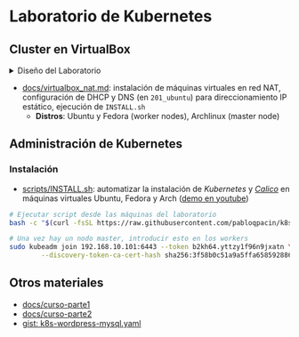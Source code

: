 # Laboratorio de Kubernetes

## Cluster en VirtualBox

<details>
<summary>Diseño del Laboratorio</summary>

```mermaid
    flowchart LR;

subgraph LAN[LAN 192.168.1.0/24]
HOST(HOST Pop!_OS w/ VirtualBox)
end

HOST -..- 201_ubuntu


subgraph NAT[NAT 192.168.10.0/24]
subgraph master[master node]
101_arch
end

master --- workers

subgraph workers[worker nodes]
201_ubuntu[201_ubuntu<br>DHCP/DNS<br>NFS]
202_ubuntu
203_ubuntu
204_fedora
205_fedora
206_arch
end
end
```

</details>

- [docs/virtualbox_nat.md](/docs/virtualbox_nat.md): instalación de máquinas virtuales en red NAT, configuración de DHCP y DNS (en `201_ubuntu`) para direccionamiento IP estático, ejecución de `INSTALL.sh`
  - **Distros**: Ubuntu y Fedora (worker nodes), Archlinux (master node)


## Administración de Kubernetes

### Instalación

- [scripts/INSTALL.sh](/scripts/INSTALL.sh): automatizar la instalación de *Kubernetes* y [*Calico*](https://docs.tigera.io/calico/latest/getting-started/kubernetes/quickstart) en máquinas virtuales Ubuntu, Fedora y Arch ([demo en youtube](https://www.youtube.com/watch?v=G5n0Z-OVup4))

```bash
# Ejecutar script desde las máquinas del laboratorio
bash -c "$(curl -fsSL https://raw.githubusercontent.com/pabloqpacin/k8s-bs/main/scripts/INSTALL.sh)"

# Una vez hay un nodo master, introducir esto en los workers
sudo kubeadm join 192.168.10.101:6443 --token b2kh64.yttzy1f96n9jxatn \
        --discovery-token-ca-cert-hash sha256:3f58b0c51a9a5ffa6585928864be8ebf371a99851b4f67c6c65d48b39b57fa6a

```

<!-- ### Mantenimiento

- [cheatsheets/utils] -->


## Otros materiales

- [docs/curso-parte1](/docs/curso-parte1.md)
- [docs/curso-parte2](/docs/curso-parte2.md)
- [gist: k8s-wordpress-mysql.yaml](https://gist.github.com/pabloqpacin/869a66beca9f3d7b68e28f992f4d55c5)

